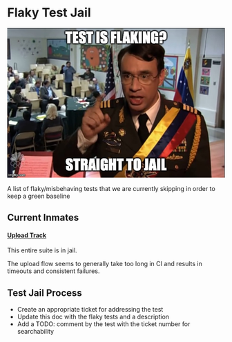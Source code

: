 # Flaky Test Jail

![flaky test meme](./flaky%20test%20meme.jpeg)

A list of flaky/misbehaving tests that we are currently skipping in order to keep a green baseline

## Current Inmates

#### [Upload Track](./uploadTrack.cy.ts)

This entire suite is in jail.

The upload flow seems to generally take too long in CI and results in timeouts and consistent failures.

<!-- Template

#### [Test Name](./link-to-test-file.cy.ts) - [ticket-number](ticket-link)

Description of which tests and why they're in flaky test jail

-->

## Test Jail Process

- Create an appropriate ticket for addressing the test
- Update this doc with the flaky tests and a description
- Add a TODO: comment by the test with the ticket number for searchability
